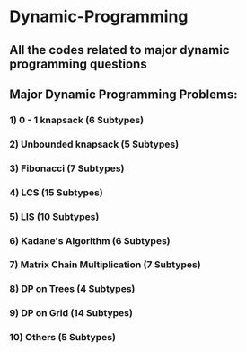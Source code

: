 # Dynamic-Programming
## All the codes related to major dynamic programming questions
## Major Dynamic Programming Problems:

### 1) 0 - 1 knapsack (6 Subtypes)
### 2) Unbounded knapsack (5 Subtypes)
### 3) Fibonacci (7 Subtypes)
### 4) LCS (15 Subtypes)
### 5) LIS (10 Subtypes)
### 6) Kadane's Algorithm (6 Subtypes)
### 7) Matrix Chain Multiplication (7 Subtypes)
### 8) DP on Trees (4 Subtypes)
### 9) DP on Grid (14 Subtypes)
### 10) Others (5 Subtypes)
